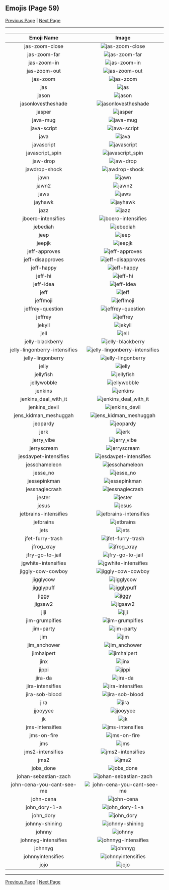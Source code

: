 
## Emojis (Page 59)

[Previous Page](/docs/hc/page-i-0058.md)
  | [Next Page](/docs/hc/page-j-0060.md)

<hr />

|Emoji Name|Image|
| :-: | :-: |
|jas-zoom-close| ![jas-zoom-close](/emojis/hc/jas-zoom-close.gif)|
|jas-zoom-far| ![jas-zoom-far](/emojis/hc/jas-zoom-far.gif)|
|jas-zoom-in| ![jas-zoom-in](/emojis/hc/jas-zoom-in.gif)|
|jas-zoom-out| ![jas-zoom-out](/emojis/hc/jas-zoom-out.gif)|
|jas-zoom| ![jas-zoom](/emojis/hc/jas-zoom.gif)|
|jas| ![jas](/emojis/hc/jas.png)|
|jason| ![jason](/emojis/hc/jason.png)|
|jasonlovestheshade| ![jasonlovestheshade](/emojis/hc/jasonlovestheshade.png)|
|jasper| ![jasper](/emojis/hc/jasper.png)|
|java-mug| ![java-mug](/emojis/hc/java-mug.png)|
|java-script| ![java-script](/emojis/hc/java-script.png)|
|java| ![java](/emojis/hc/java.png)|
|javascript| ![javascript](/emojis/hc/javascript.png)|
|javascript_spin| ![javascript_spin](/emojis/hc/javascript_spin.gif)|
|jaw-drop| ![jaw-drop](/emojis/hc/jaw-drop.gif)|
|jawdrop-shock| ![jawdrop-shock](/emojis/hc/jawdrop-shock.png)|
|jawn| ![jawn](/emojis/hc/jawn.png)|
|jawn2| ![jawn2](/emojis/hc/jawn2.png)|
|jaws| ![jaws](/emojis/hc/jaws.png)|
|jayhawk| ![jayhawk](/emojis/hc/jayhawk.png)|
|jazz| ![jazz](/emojis/hc/jazz.png)|
|jboero-intensifies| ![jboero-intensifies](/emojis/hc/jboero-intensifies.gif)|
|jebediah| ![jebediah](/emojis/hc/jebediah.png)|
|jeep| ![jeep](/emojis/hc/jeep.png)|
|jeepjk| ![jeepjk](/emojis/hc/jeepjk.png)|
|jeff-approves| ![jeff-approves](/emojis/hc/jeff-approves.png)|
|jeff-disapproves| ![jeff-disapproves](/emojis/hc/jeff-disapproves.png)|
|jeff-happy| ![jeff-happy](/emojis/hc/jeff-happy.gif)|
|jeff-hi| ![jeff-hi](/emojis/hc/jeff-hi.gif)|
|jeff-idea| ![jeff-idea](/emojis/hc/jeff-idea.gif)|
|jeff| ![jeff](/emojis/hc/jeff.png)|
|jeffmoji| ![jeffmoji](/emojis/hc/jeffmoji.png)|
|jeffrey-question| ![jeffrey-question](/emojis/hc/jeffrey-question.gif)|
|jeffrey| ![jeffrey](/emojis/hc/jeffrey.gif)|
|jekyll| ![jekyll](/emojis/hc/jekyll.png)|
|jell| ![jell](/emojis/hc/jell.jpg)|
|jelly-blackberry| ![jelly-blackberry](/emojis/hc/jelly-blackberry.png)|
|jelly-lingonberry-intensifies| ![jelly-lingonberry-intensifies](/emojis/hc/jelly-lingonberry-intensifies.gif)|
|jelly-lingonberry| ![jelly-lingonberry](/emojis/hc/jelly-lingonberry.png)|
|jelly| ![jelly](/emojis/hc/jelly.png)|
|jellyfish| ![jellyfish](/emojis/hc/jellyfish.png)|
|jellywobble| ![jellywobble](/emojis/hc/jellywobble.gif)|
|jenkins| ![jenkins](/emojis/hc/jenkins.png)|
|jenkins_deal_with_it| ![jenkins_deal_with_it](/emojis/hc/jenkins_deal_with_it.png)|
|jenkins_devil| ![jenkins_devil](/emojis/hc/jenkins_devil.png)|
|jens_kidman_meshuggah| ![jens_kidman_meshuggah](/emojis/hc/jens_kidman_meshuggah.jpg)|
|jeopardy| ![jeopardy](/emojis/hc/jeopardy.jpg)|
|jerk| ![jerk](/emojis/hc/jerk.jpg)|
|jerry_vibe| ![jerry_vibe](/emojis/hc/jerry_vibe.gif)|
|jerryscream| ![jerryscream](/emojis/hc/jerryscream.png)|
|jesdavpet-intensifies| ![jesdavpet-intensifies](/emojis/hc/jesdavpet-intensifies.gif)|
|jesschameleon| ![jesschameleon](/emojis/hc/jesschameleon.png)|
|jesse_no| ![jesse_no](/emojis/hc/jesse_no.png)|
|jessepinkman| ![jessepinkman](/emojis/hc/jessepinkman.png)|
|jessnaglecrash| ![jessnaglecrash](/emojis/hc/jessnaglecrash.jpg)|
|jester| ![jester](/emojis/hc/jester.jpg)|
|jesus| ![jesus](/emojis/hc/jesus.png)|
|jetbrains-intensifies| ![jetbrains-intensifies](/emojis/hc/jetbrains-intensifies.gif)|
|jetbrains| ![jetbrains](/emojis/hc/jetbrains.png)|
|jets| ![jets](/emojis/hc/jets.png)|
|jfet-furry-trash| ![jfet-furry-trash](/emojis/hc/jfet-furry-trash.png)|
|jfrog_xray| ![jfrog_xray](/emojis/hc/jfrog_xray.png)|
|jfry-go-to-jail| ![jfry-go-to-jail](/emojis/hc/jfry-go-to-jail.jpg)|
|jgwhite-intensifies| ![jgwhite-intensifies](/emojis/hc/jgwhite-intensifies.gif)|
|jiggly-cow-cowboy| ![jiggly-cow-cowboy](/emojis/hc/jiggly-cow-cowboy.gif)|
|jigglycow| ![jigglycow](/emojis/hc/jigglycow.gif)|
|jigglypuff| ![jigglypuff](/emojis/hc/jigglypuff.png)|
|jiggy| ![jiggy](/emojis/hc/jiggy.png)|
|jigsaw2| ![jigsaw2](/emojis/hc/jigsaw2.png)|
|jiji| ![jiji](/emojis/hc/jiji.png)|
|jim-grumpifies| ![jim-grumpifies](/emojis/hc/jim-grumpifies.gif)|
|jim-party| ![jim-party](/emojis/hc/jim-party.gif)|
|jim| ![jim](/emojis/hc/jim.jpg)|
|jim_anchower| ![jim_anchower](/emojis/hc/jim_anchower.jpg)|
|jimhalpert| ![jimhalpert](/emojis/hc/jimhalpert.png)|
|jinx| ![jinx](/emojis/hc/jinx.png)|
|jippi| ![jippi](/emojis/hc/jippi.jpg)|
|jira-da| ![jira-da](/emojis/hc/jira-da.png)|
|jira-intensifies| ![jira-intensifies](/emojis/hc/jira-intensifies.gif)|
|jira-sob-blood| ![jira-sob-blood](/emojis/hc/jira-sob-blood.png)|
|jira| ![jira](/emojis/hc/jira.png)|
|jjooyyee| ![jjooyyee](/emojis/hc/jjooyyee.png)|
|jk| ![jk](/emojis/hc/jk.png)|
|jms-intensifies| ![jms-intensifies](/emojis/hc/jms-intensifies.gif)|
|jms-on-fire| ![jms-on-fire](/emojis/hc/jms-on-fire.gif)|
|jms| ![jms](/emojis/hc/jms.png)|
|jms2-intensifies| ![jms2-intensifies](/emojis/hc/jms2-intensifies.gif)|
|jms2| ![jms2](/emojis/hc/jms2.png)|
|jobs_done| ![jobs_done](/emojis/hc/jobs_done.jpg)|
|johan-sebastian-zach| ![johan-sebastian-zach](/emojis/hc/johan-sebastian-zach.png)|
|john-cena-you-cant-see-me| ![john-cena-you-cant-see-me](/emojis/hc/john-cena-you-cant-see-me.png)|
|john-cena| ![john-cena](/emojis/hc/john-cena.png)|
|john_dory-1-a| ![john_dory-1-a](/emojis/hc/john_dory-1-a.jpg)|
|john_dory| ![john_dory](/emojis/hc/john_dory.jpg)|
|johnny-shining| ![johnny-shining](/emojis/hc/johnny-shining.png)|
|johnny| ![johnny](/emojis/hc/johnny.png)|
|johnnyg-intensifies| ![johnnyg-intensifies](/emojis/hc/johnnyg-intensifies.gif)|
|johnnyg| ![johnnyg](/emojis/hc/johnnyg.png)|
|johnnyintensifies| ![johnnyintensifies](/emojis/hc/johnnyintensifies.gif)|
|jojo| ![jojo](/emojis/hc/jojo.png)|

<hr/>

[Previous Page](/docs/hc/page-i-0058.md)
  | [Next Page](/docs/hc/page-j-0060.md)